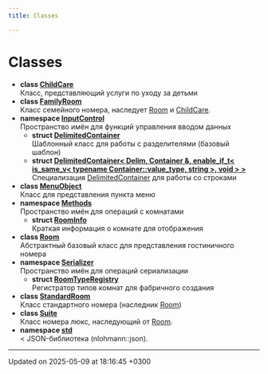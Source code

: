 ```yaml
---
title: Classes

---
```


# Classes




* **class [ChildCare](Classes/class_child_care.md)** <br>Класс, представляющий услуги по уходу за детьми 
* **class [FamilyRoom](Classes/class_family_room.md)** <br>Класс семейного номера, наследует [Room]() и [ChildCare](Classes/class_child_care.md). 
* **namespace [InputControl](Namespaces/namespace_input_control.md)** <br>Пространство имён для функций управления вводом данных 
    * **struct [DelimitedContainer](Classes/struct_input_control_1_1_delimited_container.md)** <br>Шаблонный класс для работы с разделителями (базовый шаблон) 
    * **struct [DelimitedContainer< Delim, Container &, enable_if_t< is_same_v< typename Container::value_type, string >, void > >](Classes/struct_input_control_1_1_delimited_container_3_01_delim_00_01_container_01_6_00_01enable__if__t_e12e72f0c289026bc10ec07e7fe406c5.md)** <br>Специализация [DelimitedContainer](Classes/struct_input_control_1_1_delimited_container.md) для работы со строками 
* **class [MenuObject](Classes/class_menu_object.md)** <br>Класс для представления пункта меню 
* **namespace [Methods](Namespaces/namespace_methods.md)** <br>Пространство имён для операций с комнатами 
    * **struct [RoomInfo](Classes/struct_methods_1_1_room_info.md)** <br>Краткая информация о комнате для отображения 
* **class [Room](Classes/class_room.md)** <br>Абстрактный базовый класс для представления гостиничного номера 
* **namespace [Serializer](Namespaces/namespace_serializer.md)** <br>Пространство имён для операций сериализации 
    * **struct [RoomTypeRegistry](Classes/struct_serializer_1_1_room_type_registry.md)** <br>Регистратор типов комнат для фабричного создания 
* **class [StandardRoom](Classes/class_standard_room.md)** <br>Класс стандартного номера (наследник [Room](Classes/class_room.md)) 
* **class [Suite](Classes/class_suite.md)** <br>Класс номера люкс, наследующий от [Room](Classes/class_room.md). 
* **namespace [std](Namespaces/namespacestd.md)** <br>< JSON-библиотека (nlohmann::json). 



-------------------------------

Updated on 2025-05-09 at 18:16:45 +0300
